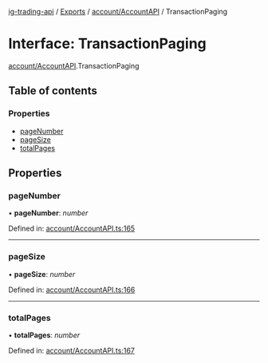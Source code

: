 [ig-trading-api](../README.md) / [Exports](../modules.md) / [account/AccountAPI](../modules/account_accountapi.md) / TransactionPaging

# Interface: TransactionPaging

[account/AccountAPI](../modules/account_accountapi.md).TransactionPaging

## Table of contents

### Properties

- [pageNumber](account_accountapi.transactionpaging.md#pagenumber)
- [pageSize](account_accountapi.transactionpaging.md#pagesize)
- [totalPages](account_accountapi.transactionpaging.md#totalpages)

## Properties

### pageNumber

• **pageNumber**: _number_

Defined in: [account/AccountAPI.ts:165](https://github.com/bennycode/ig-trading-api/blob/840a401/src/account/AccountAPI.ts#L165)

---

### pageSize

• **pageSize**: _number_

Defined in: [account/AccountAPI.ts:166](https://github.com/bennycode/ig-trading-api/blob/840a401/src/account/AccountAPI.ts#L166)

---

### totalPages

• **totalPages**: _number_

Defined in: [account/AccountAPI.ts:167](https://github.com/bennycode/ig-trading-api/blob/840a401/src/account/AccountAPI.ts#L167)
